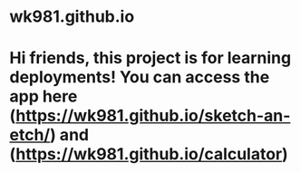 # wk981.github.io

# Hi friends, this project is for learning deployments! You can access the app here (https://wk981.github.io/sketch-an-etch/) and (https://wk981.github.io/calculator)
